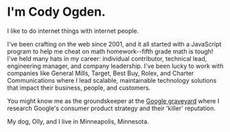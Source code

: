 # I'm Cody Ogden.

I like to do internet things with internet people.

I've been crafting on the web since 2001, and it all started with a JavaScript program to help me cheat on math homework--fifth grade math is tough! I've held many hats in my career: individual contributor, technical lead, engineering manager, and company leadership. I've been lucky to work with companies like General Mills, Target, Best Buy, Rolex, and Charter Communications where I lead scalable, maintainable technology solutions that impact their business, people, and customers.

You might know me as the groundskeeper at the [Google graveyard](https://killedbygoogle.com) where I research Google's consumer product strategy and their 'killer' reputation.

My dog, Olly, and I live in Minneapolis, Minnesota.
